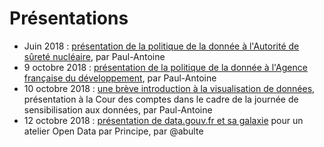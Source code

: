 # Présentations

* Juin 2018 : [présentation de la politique de la donnée à l'Autorité de sûreté nucléaire](https://etalab.github.io/etalab/slides/slides-asn.html#), par Paul-Antoine
* 9 octobre 2018 : [présentation de la politique de la donnée à l'Agence française du développement](https://etalab.github.io/etalab/slides/slides-afd.html), par Paul-Antoine
* 10 octobre 2018 : [une brève introduction à la visualisation de données](https://etalab.github.io/etalab/slides/slides_courdescomptes.html), présentation à la Cour des comptes dans le cadre de la journée de sensibilisation aux données, par Paul-Antoine
* 12 octobre 2018 : [présentation de data.gouv.fr et sa galaxie](https://speakerdeck.com/abulte/data-dot-gouv-dot-fr-atelier-odpp-2018-10-12) pour un atelier Open Data par Principe, par @abulte
